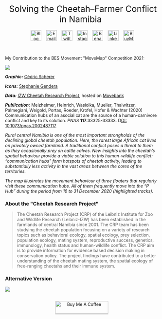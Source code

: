 <h1 style="font-weight:normal" align="center">
  &nbsp;Solving the Cheetah–Farmer Conflict in Namibia&nbsp;
</h1>

<div align="center">

&nbsp;&nbsp;&nbsp;
<a href="https://www-cedricscherer.com"><img border="0" alt="Blog" src="https://assets.dryicons.com/uploads/icon/svg/4926/home.svg" width="35" height="35"></a>&nbsp;&nbsp;&nbsp;
<a href="mailto:info@data-vizard.com"><img border="0" alt="Email" src="https://assets.dryicons.com/uploads/icon/svg/8009/02dc3a5c-6504-4347-85fb-3f510cfecc45.svg" width="35" height="35"></a>&nbsp;&nbsp;&nbsp;
<a href="https://twitter.com/CedScherer"><img border="0" alt="Twitter" src="https://assets.dryicons.com/uploads/icon/svg/8385/c23f7ffc-ca8d-4246-8978-ce9f6d5bcc99.svg" width="35" height="35"></a>&nbsp;&nbsp;&nbsp; 
<a href="https://www.instagram.com/cedscherer/"><img border="0" alt="Instagram" src="https://assets.dryicons.com/uploads/icon/svg/8330/62263227-bb78-4b42-a9a9-e222e0cc7b97.svg" width="35" height="35"></a>&nbsp;&nbsp;&nbsp;
<a href="https://www.behance.net/cedscherer"><img border="0" alt="Behance" src="https://assets.dryicons.com/uploads/icon/svg/8264/04073ce3-5b98-4f32-88d3-82b2ef828066.svg" width="35" height="35"></a>&nbsp;&nbsp;&nbsp;
<a href="https://www.linkedin.com/in/cedricpscherer/"><img border="0" alt="LinkedIn" src="https://assets.dryicons.com/uploads/icon/svg/8337/a347cd89-1662-4421-be90-58e5e8004eae.svg" width="35" height="35"></a>&nbsp;&nbsp;&nbsp;
<a href="https://www.buymeacoffee.com/z3tt"><img border="0" alt="BuyMeACoffee" src="https://www.buymeacoffee.com/assets/img/guidelines/logo-mark-3.svg" width="35" height="35"></a>&nbsp;&nbsp;&nbsp;

</div>
<br>

My Contribution to the BES Movement "MoveMap" Competition 2021:

![](https://github.com/Z3tt/Cheetah-Map/blob/main/plots/CheetahMap_rcarto_hd.png)

_**Graphic:**_ [Cédric Scherer](https://wwww.cedricscherer.com)

_**Icons:**_ [Stephanie Gendera](https://greeneducation4all.com/)

_**Data:**_ [IZW Cheetah Research Project](https://www.cheetah-research.org/), hosted on [Movebank](https://www.movebank.org/cms/movebank-main)

_**Publication:**_ Melzheimer, Heinrich, Wasiolka, Mueller, Thalwitzer, Palmegiani, Weigold, Portas, Roeder, Krofel, Hofer & Wachter (2020) Communication hubs of an asocial cat are the source of a human-carnivore conflict and key to its solution. *PNAS* **117**:33325-33333. D[OI: 10.1073/pnas.2002487117](https://doi.org/10.1073/pnas.2002487117)

*Rural central Namibia is one of the most important strongholds of the declining global cheetah population. Here, the rarest large African cat lives on privately owned farmland. A traditional conflict poses a threat to them as they occasionally prey on cattle calves. New insights into the cheetah’s spatial behaviour provide a viable solution to this human-wildlife conflict: “communication hubs” form hotspots of cheetah activity, leading to substantially less activity in the vast areas between the cores of the territories.*

*The map illustrates the movement behaviour of three floaters that regularly visit these communication hubs. All of them frequently move into the “P Hub” during the period from 16 to 31 December 2020 (highlighted tracks).*

### About the "Cheetah Research Project"

> The Cheetah Research Project (CRP) of the Leibniz Institute for Zoo and Wildlife Research (Leibniz-IZW) has been established in the farmlands of central Namibia since 2001. The CRP team has been studying the cheetah population focusing on a variety of research topics such as behavioral ecology, spatial ecology, prey selection, population ecology, mating system, reproductive success, genetics, immunology, health status and human-wildlife conflict. The CRP aim is to provide information for evidence based decision making in conservation policy. The project findings have contributed to a better understanding of the cheetah mating system, the spatial ecology of free-ranging cheetahs and their immune system.

### Alternative Version

![](https://github.com/Z3tt/Cheetah-Map/blob/main/plots/CheetahMap_gradient_hd.png)

<div align="center">
  <br>
  <a href="https://www.buymeacoffee.com/z3tt" target="_blank"><img src="https://www.buymeacoffee.com/assets/img/guidelines/download-assets-sm-1.svg" alt="Buy Me A Coffee" style="height: 41px !important;width: 174px !important;box-shadow: 0px 3px 2px 0px rgba(190, 190, 190, 0.5) !important;-webkit-box-shadow: 0px 3px 2px 0px rgba(190, 190, 190, 0.5) !important;" ></a>
  <br><br>
</div>
